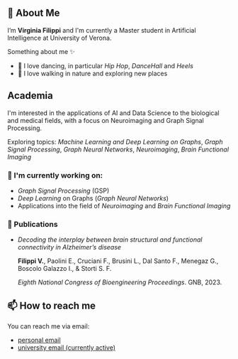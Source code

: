 ## 👋 About Me  
I’m **Virginia Filippi** and I'm currently a Master student in Artificial Intelligence at University of Verona.

Something about me ✨
- 💃 I love dancing, in particular *Hip Hop*, *DanceHall* and *Heels*
- 🍃 I love walking in nature and exploring new places



## Academia

I'm interested in the applications of AI and Data Science to the biological and medical fields, with a focus on Neuroimaging and Graph Signal Processing.

Exploring topics: *Machine Learning and Deep Learning on Graphs*, *Graph Signal Processing*, *Graph Neural Networks*, *Neuroimaging*, *Brain Functional Imaging*

### 🌱 I'm currently working on: 

- *Graph Signal Processing* (GSP)
- *Deep Learning* on Graphs (*Graph Neural Networks*)
- Applications into the field of *Neuroimaging* and *Brain Functional Imaging*

### 📰 Publications

- *Decoding the interplay between brain structural and functional connectivity in Alzheimer’s disease*
  
  **Filippi V.**, Paolini E., Cruciani F., Brusini L., Dal Santo F., Menegaz G., Boscolo Galazzo I., & Storti S. F.
  
  *Eighth National Congress of Bioengineering Proceedings*. GNB, 2023.



## 📫 How to reach me
You can reach me via email:
- [personal email](mailto:virginia.filippi.vr@gmail.com) 
- [university email (currently active)](mailto:virginia.filippi@studenti.univr.it)



